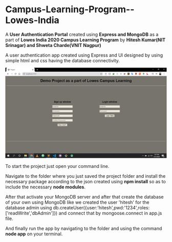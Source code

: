 # Campus-Learning-Program--Lowes-India
A **User Authentication Portal** created using **Express and MongoDB** as a part of **Lowes India 2020 Campus Learning Program** by **Hitesh Kumar(NIT Srinagar) and Shweta Charde(VNIT Nagpur)**

A user authentication app created using Express and UI designed by using simple html and css having the database connectivity.

![](pics/Screenshot%20(94).png)


To start the project just open your command line.

Navigate to the folder where you just saved the project folder and install the necessary package according to the json created using **npm install** so as to include the necessary **node modules**.

After that activate your MongoDB server and after that create the database of your own using MongoDB like we created the user 'hitesh' for the database admin using db.createUser({user:'hitesh',pwd:'1234',roles:['readWrite','dbAdmin']}) and connect that by mongoose.connect in app.js file.

And finally run the app by navigating to the folder and using the command **node app** on your terminal. 

